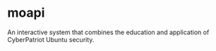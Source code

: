 # moapi
An interactive system that combines the education and application of CyberPatriot Ubuntu security.
